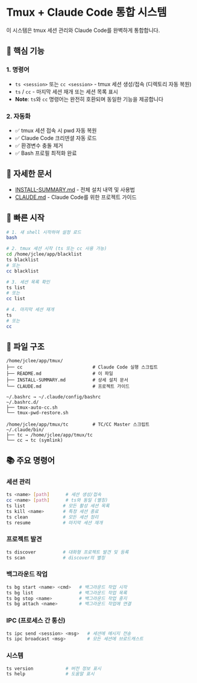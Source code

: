 # Tmux + Claude Code 통합 시스템

이 시스템은 tmux 세션 관리와 Claude Code를 완벽하게 통합합니다.

## 🎯 핵심 기능

### 1. 명령어
- `ts <session>` 또는 `cc <session>` - tmux 세션 생성/접속 (디렉토리 자동 복원)
- `ts` / `cc` - 마지막 세션 재개 또는 세션 목록 표시
- **Note**: `ts`와 `cc` 명령어는 완전히 호환되며 동일한 기능을 제공합니다

### 2. 자동화
- ✅ tmux 세션 접속 시 pwd 자동 복원
- ✅ Claude Code 크리덴셜 자동 로드
- ✅ 환경변수 충돌 제거
- ✅ Bash 프로필 최적화 완료

## 📖 자세한 문서

- [INSTALL-SUMMARY.md](./INSTALL-SUMMARY.md) - 전체 설치 내역 및 사용법
- [CLAUDE.md](./CLAUDE.md) - Claude Code를 위한 프로젝트 가이드

## 🚀 빠른 시작

```bash
# 1. 새 shell 시작하여 설정 로드
bash

# 2. tmux 세션 시작 (ts 또는 cc 사용 가능)
cd /home/jclee/app/blacklist
ts blacklist
# 또는
cc blacklist

# 3. 세션 목록 확인
ts list
# 또는
cc list

# 4. 마지막 세션 재개
ts
# 또는
cc
```

## 🔧 파일 구조

```
/home/jclee/app/tmux/
├── cc                          # Claude Code 실행 스크립트
├── README.md                   # 이 파일
├── INSTALL-SUMMARY.md          # 상세 설치 문서
└── CLAUDE.md                   # 프로젝트 가이드

~/.bashrc → ~/.claude/config/bashrc
~/.bashrc.d/
├── tmux-auto-cc.sh
└── tmux-pwd-restore.sh

/home/jclee/app/tmux/tc         # TC/CC Master 스크립트
~/.claude/bin/
├── tc → /home/jclee/app/tmux/tc
└── cc → tc (symlink)
```

## 📚 주요 명령어

### 세션 관리
```bash
ts <name> [path]      # 세션 생성/접속
cc <name> [path]      # ts와 동일 (별칭)
ts list              # 모든 활성 세션 목록
ts kill <name>       # 특정 세션 종료
ts clean             # 모든 세션 정리
ts resume            # 마지막 세션 재개
```

### 프로젝트 발견
```bash
ts discover          # 대화형 프로젝트 발견 및 등록
ts scan              # discover의 별칭
```

### 백그라운드 작업
```bash
ts bg start <name> <cmd>   # 백그라운드 작업 시작
ts bg list                 # 백그라운드 작업 목록
ts bg stop <name>          # 백그라운드 작업 중지
ts bg attach <name>        # 백그라운드 작업에 연결
```

### IPC (프로세스 간 통신)
```bash
ts ipc send <session> <msg>   # 세션에 메시지 전송
ts ipc broadcast <msg>        # 모든 세션에 브로드캐스트
```

### 시스템
```bash
ts version            # 버전 정보 표시
ts help               # 도움말 표시
```
